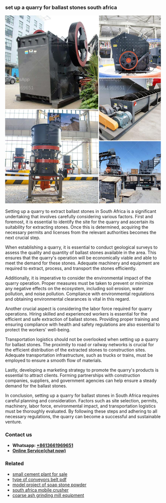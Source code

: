 <h3>set up a quarry for ballast stones south africa</h3><img src='1702950464.jpg' alt=''><p>Setting up a quarry to extract ballast stones in South Africa is a significant undertaking that involves carefully considering various factors. First and foremost, it is essential to identify the site for the quarry and ascertain its suitability for extracting stones. Once this is determined, acquiring the necessary permits and licenses from the relevant authorities becomes the next crucial step.</p><p>When establishing a quarry, it is essential to conduct geological surveys to assess the quality and quantity of ballast stones available in the area. This ensures that the quarry's operation will be economically viable and able to meet the demand for these stones. Adequate machinery and equipment are required to extract, process, and transport the stones efficiently.</p><p>Additionally, it is imperative to consider the environmental impact of the quarry operation. Proper measures must be taken to prevent or minimize any negative effects on the ecosystem, including soil erosion, water pollution, and noise pollution. Compliance with environmental regulations and obtaining environmental clearances is vital in this regard.</p><p>Another crucial aspect is considering the labor force required for quarry operations. Hiring skilled and experienced workers is essential for the efficient and safe extraction of ballast stones. Providing proper training and ensuring compliance with health and safety regulations are also essential to protect the workers' well-being.</p><p>Transportation logistics should not be overlooked when setting up a quarry for ballast stones. The proximity to road or railway networks is crucial for the efficient distribution of the extracted stones to construction sites. Adequate transportation infrastructure, such as trucks or trains, must be employed to ensure a smooth flow of materials.</p><p>Lastly, developing a marketing strategy to promote the quarry's products is essential to attract clients. Forming partnerships with construction companies, suppliers, and government agencies can help ensure a steady demand for the ballast stones.</p><p>In conclusion, setting up a quarry for ballast stones in South Africa requires careful planning and consideration. Factors such as site selection, permits, machinery, labor force, environmental impact, and transportation logistics must be thoroughly evaluated. By following these steps and adhering to all necessary regulations, the quarry can become a successful and sustainable venture.</p><h3>Contact us</h3><ul><li><strong>Whatsapp:&nbsp;<a href="https://wa.me/8613661969651">+8613661969651</a></strong></li><li><a href="https://swt.shibang-china.com/?git&amp;zhl&amp;set up a quarry for ballast stones south africa"><strong>Online Service(chat now)</strong></a></li></ul><h3>Related</h3><ul><li><a href='small cement plant for sale.md'>small cement plant for sale</a></li><li><a href='type of conveyors belt pdf.md'>type of conveyors belt pdf</a></li><li><a href='model project of soap stone powder.md'>model project of soap stone powder</a></li><li><a href='south africa mobile crusher.md'>south africa mobile crusher</a></li><li><a href='coarse ash grinding mill equipment.md'>coarse ash grinding mill equipment</a></li></ul>